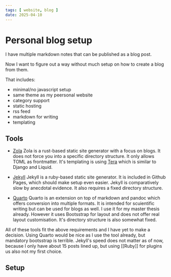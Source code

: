 ```yaml
---
tags: [ website, blog ]
date: 2025-04-10
---
```


# Personal blog setup

I have multiple markdown notes that can be published as a blog post. 

Now I want to figure out a way without much setup on how to create a blog from them.

That includes:
 - minimal/no javascript setup
 - same theme as my peersonal website
 - category support
 - static hosting
 - rss feed
 - markdown for writing
 - templating

## Tools
 - [Zola](https://www.getzola.org/)
     Zola is a rust-based static site generator with a focus on blogs.
     It does not force you into a specific directory structure.
     It only allows TOML as frontmatter.
     It's templating is using [Tera](https://keats.github.io/tera/) which is similar to Django and Liquid.
 
 - [Jekyll](https://jekyllrb.com/docs/)
    Jekyll is a ruby-based static site generator.
    It is included in Github Pages, which should make setup even easier.
    Jekyll is comparatively slow by anecdotal evidence.
    It also requires a fixed directory structure.

 - [Quarto](https://quarto.org/)
    Quarto is an extension on top of markdown and pandoc which offers conversion into multiple formats.
    It is intended for scuientific writing but can be used for blogs as well.
    I use it for my master thesis already.
    However it uses Bootsstrap for layout and does not offer real layout customisation.
    It's directory structure is also somewhat fixed.

All of these tools fit the above requirements and I have yet to make a decision.
Using Quarto would be nice as I use the tool already, but mandatory bootsstrap is terrible.
Jekyll's speed does not matter as of now, because I only have about 15 posts lined up, but using [[Ruby]] for plugins us also not my first choice.

## Setup

